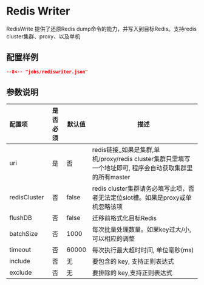 # Redis Writer

RedisWrite 提供了还原Redis dump命令的能力，并写入到目标Redis。支持redis cluster集群、proxy、以及单机

## 配置样例

```json
--8<-- "jobs/rediswriter.json"
```

## 参数说明

| 配置项       | 是否必须 | 默认值 | 描述                                                                                                     |
| :----------- | :------: | ------ | -------------------------------------------------------------------------------------------------------- |
| uri          |    是    | 否     | redis链接,,如果是集群,单机/proxy/redis cluster集群只需填写一个地址即可, 程序会自动获取集群里的所有master |
| redisCluster |    否    | false  | redis cluster集群请务必填写此项，否者无法定位slot槽。如果是proxy或单机忽略该项                           |
| flushDB      |    否    | false  | 迁移前格式化目标Redis                                                                                    |
| batchSize    |    否    | 1000   | 每次批量处理数量。如果key过大/小,可以相应的调整                                                          |
| timeout      |    否    | 60000  | 每次执行最大超时时间, 单位毫秒(ms)                                                                       |
| include      |    否    | 无     | 要包含的 key, 支持正则表达式                                                                             |
| exclude      |    否    | 无     | 要排除的 key,支持正则表达式                                                                              |
